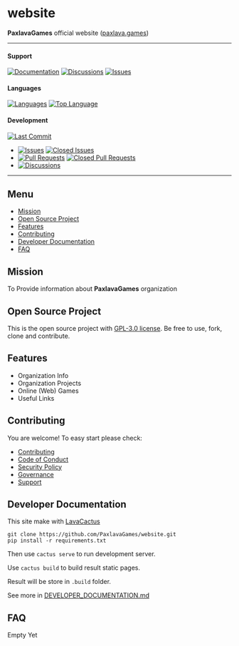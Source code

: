 # website

**PaxlavaGames** official website ([paxlava.games](https://paxlavagames.github.io/website))

<hr>

#### Support
[![Documentation](https://img.shields.io/badge/docs-0094FF.svg)][documentation_path]
[![Discussions](https://img.shields.io/badge/discussions-ff0068.svg)](https://github.com/PaxlavaGames/website/discussions/)
[![Issues](https://img.shields.io/badge/issues-11AE13.svg)](https://github.com/PaxlavaGames/website/issues/)

#### Languages
[![Languages](https://img.shields.io/github/languages/count/PaxlavaGames/website)](https://github.com/PaxlavaGames/website)
[![Top Language](https://img.shields.io/github/languages/top/PaxlavaGames/website)](https://github.com/PaxlavaGames/website)

#### Development
[![Last Commit](https://img.shields.io/github/last-commit/PaxlavaGames/website/main
)](https://github.com/PaxlavaGames/website)
- [![Issues](https://img.shields.io/github/issues/PaxlavaGames/website
)](https://github.com/PaxlavaGames/website/issues/)
[![Closed Issues](https://img.shields.io/github/issues-closed/PaxlavaGames/website
)](https://github.com/PaxlavaGames/website/issues/)
- [![Pull Requests](https://img.shields.io/github/issues-pr/PaxlavaGames/website
)](https://github.com/PaxlavaGames/website/pulls)
[![Closed Pull Requests](https://img.shields.io/github/issues-pr-closed-raw/PaxlavaGames/website
)](https://github.com/PaxlavaGames/website/pulls)
- [![Discussions](https://img.shields.io/github/discussions/PaxlavaGames/website
)](https://github.com/PaxlavaGames/website/discussions/)

[//]: # (#### Repository Stats)

[//]: # ([![Stars]&#40;https://img.shields.io/github/stars/PaxlavaGames/website)

[//]: # (&#41;]&#40;https://github.com/PaxlavaGames/website&#41;)

[//]: # ([![Contributors]&#40;https://img.shields.io/github/contributors/PaxlavaGames/website)

[//]: # (&#41;]&#40;https://github.com/PaxlavaGames/websitegraphs/contributors&#41;)

[//]: # ([![Forks]&#40;https://img.shields.io/github/forks/PaxlavaGames/website)

[//]: # (&#41;]&#40;https://github.com/PaxlavaGames/website&#41;)

<hr>

## Menu

- [Mission](#mission)
- [Open Source Project](#open-source-project)
- [Features](#features)
- [Contributing](#contributing)
- [Developer Documentation](#developer-documentation)
- [FAQ](#faq)

## Mission

To Provide information about **PaxlavaGames** organization

## Open Source Project

This is the open source project with [GPL-3.0 license](LICENSE). 
Be free to use, fork, clone and contribute.

## Features

- Organization Info
- Organization Projects
- Online (Web) Games
- Useful Links

## Contributing

You are welcome! To easy start please check:
- [Contributing](CONTRIBUTING.md)
- [Code of Conduct](https://github.com/PaxlavaGames/.github/blob/main/CODE_OF_CONDUCT.md)
- [Security Policy](https://github.com/PaxlavaGames/.github/blob/main/SECURITY.md)
- [Governance](https://github.com/PaxlavaGames/.github/blob/main/GOVERNANCE.md)
- [Support](https://github.com/PaxlavaGames/.github/blob/main/SUPPORT.md)

[documentation_path]: https://github.com/PaxlavaGames/website

## Developer Documentation

This site make with [LavaCactus](https://github.com/quillcraftsman/lavacactus)

    git clone https://github.com/PaxlavaGames/website.git
    pip install -r requirements.txt

Then use `cactus serve` to run development server.

Use `cactus build` to build result static pages.

Result will be store in `.build` folder.

See more in [DEVELOPER_DOCUMENTATION.md](DEVELOPER_DOCUMENTATION.md)

## FAQ

Empty Yet